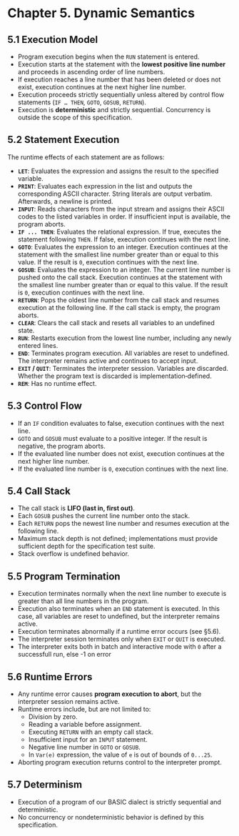 # Chapter 5. Dynamic Semantics

## 5.1 Execution Model
- Program execution begins when the `RUN` statement is entered.
- Execution starts at the statement with the **lowest positive line number** and proceeds in ascending order of line numbers.
- If execution reaches a line number that has been deleted or does not exist, execution continues at the next higher line number.
- Execution proceeds strictly sequentially unless altered by control flow statements (`IF … THEN`, `GOTO`, `GOSUB`, `RETURN`).
- Execution is **deterministic** and strictly sequential. Concurrency is outside the scope of this specification.

## 5.2 Statement Execution
The runtime effects of each statement are as follows:

- **`LET`**: Evaluates the expression and assigns the result to the specified variable.
- **`PRINT`**: Evaluates each expression in the list and outputs the corresponding ASCII character. String literals are output verbatim. Afterwards, a newline is printed.
- **`INPUT`**: Reads characters from the input stream and assigns their ASCII codes to the listed variables in order. If insufficient input is available, the program aborts.
- **`IF ... THEN`**: Evaluates the relational expression. If true, executes the statement following `THEN`. If false, execution continues with the next line.
- **`GOTO`**: Evaluates the expression to an integer. Execution continues at the statement with the smallest line number greater than or equal to this value. If the result is `0`, execution continues with the next line.
- **`GOSUB`**: Evaluates the expression to an integer. The current line number is pushed onto the call stack. Execution continues at the statement with the smallest line number greater than or equal to this value. If the result is `0`, execution continues with the next line.
- **`RETURN`**: Pops the oldest line number from the call stack and resumes execution at the following line. If the call stack is empty, the program aborts.  
- **`CLEAR`**: Clears the call stack and resets all variables to an undefined state.
- **`RUN`**: Restarts execution from the lowest line number, including any newly entered lines.
- **`END`**: Terminates program execution. All variables are reset to undefined. The interpreter remains active and continues to accept input.
- **`EXIT` / `QUIT`**: Terminates the interpreter session. Variables are discarded. Whether the program text is discarded is implementation‑defined.
- **`REM`**: Has no runtime effect.

## 5.3 Control Flow
- If an `IF` condition evaluates to false, execution continues with the next line.
- `GOTO` and `GOSUB` must evaluate to a positive integer. If the result is negative, the program aborts.
- If the evaluated line number does not exist, execution continues at the next higher line number.
- If the evaluated line number is `0`, execution continues with the next line.

## 5.4 Call Stack
- The call stack is **LIFO (last in, first out)**.
- Each `GOSUB` pushes the current line number onto the stack.
- Each `RETURN` pops the newest line number and resumes execution at the following line.
- Maximum stack depth is not defined; implementations must provide sufficient depth for the specification test suite.
- Stack overflow is undefined behavior.

## 5.5 Program Termination
- Execution terminates normally when the next line number to execute is greater than all line numbers in the program.
- Execution also terminates when an `END` statement is executed. In this case, all variables are reset to undefined, but the interpreter remains active.
- Execution terminates abnormally if a runtime error occurs (see §5.6).
- The interpreter session terminates only when `EXIT` or `QUIT` is executed.
- The interpreter exits both in batch and interactive mode with `0` after a successfull run, else -1 on error

## 5.6 Runtime Errors
- Any runtime error causes **program execution to abort**, but the interpreter session remains active.
- Runtime errors include, but are not limited to:
  - Division by zero.
  - Reading a variable before assignment.
  - Executing `RETURN` with an empty call stack.
  - Insufficient input for an `INPUT` statement.
  - Negative line number in `GOTO` or `GOSUB`.
  - In `Var(e)` expression, the value of `e` is out of bounds of `0...25`.
- Aborting program execution returns control to the interpreter prompt.

## 5.7 Determinism
- Execution of a program of our BASIC dialect is strictly sequential and deterministic.
- No concurrency or nondeterministic behavior is defined by this specification.
